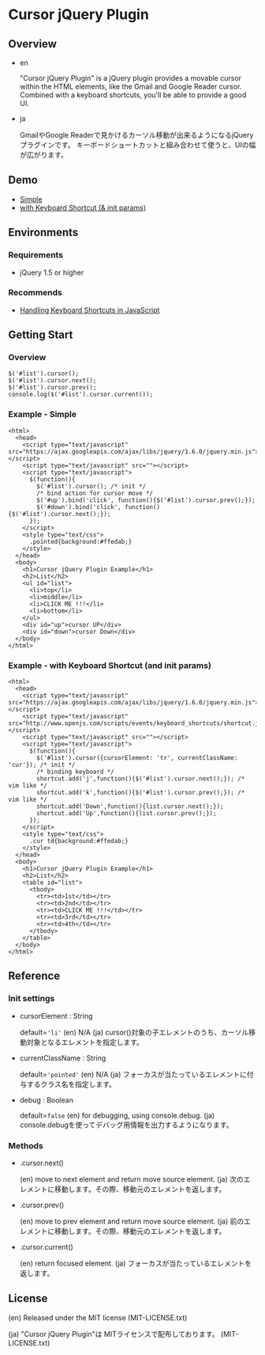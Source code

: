 Cursor jQuery Plugin
====================

Overview
--------

* en

	"Cursor jQuery Plugin" is a jQuery plugin provides a movable cursor within the HTML elements, like the Gmail and Google Reader cursor.
	Combined with a keyboard shortcuts,  you'll be able to provide a good UI.

* ja

	GmailやGoogle Readerで見かけるカーソル移動が出来るようになるjQueryプラグインです。
	キーボードショートカットと組み合わせて使うと、UIの幅が広がります。

Demo
----

* [Simple](http://c.ma2shita.jp/cursor-jquery-plugin/examples/ex1.html)
* [with Keyboard Shortcut (& init params)](http://c.ma2shita.jp/cursor-jquery-plugin/examples/ex2.html)

Environments
------------

### Requirements ###

* jQuery 1.5 or higher

### Recommends ###

* [Handling Keyboard Shortcuts in JavaScript](http://www.openjs.com/scripts/events/keyboard_shortcuts/)

Getting Start
-------------

### Overview ###

	$('#list').cursor();
	$('#list').cursor.next();
	$('#list').cursor.prev();
	console.log($('#list').cursor.current());

### Example - Simple ###

	<html>
	  <head>
	    <script type="text/javascript" src="https://ajax.googleapis.com/ajax/libs/jquery/1.6.0/jquery.min.js"></script>
	    <script type="text/javascript" src=""></script>
	    <script type="text/javascript">
	      $(function(){
	        $('#list').cursor(); /* init */
		    /* bind action for cursor move */
		    $('#up').bind('click', function(){$('#list').cursor.prev();});
		    $('#down').bind('click', function(){$('#list').cursor.next();});
	      });
		</script>
	    <style type="text/css">
	      .pointed{background:#ffedab;}
	    </style>
	  </head>
	  <body>
	    <h1>Cursor jQuery Plugin Example</h1>
	    <h2>List</h2>
	    <ul id="list">
	      <li>top</li>
	      <li>middle</li>
	      <li>CLICK ME !!!</li>
	      <li>bottom</li>
	    </ul>
	    <div id="up">cursor UP</div>
	    <div id="down">cursor Down</div>
	  </body>
	</html>

### Example - with Keyboard Shortcut (and init params) ###

	<html>
	  <head>
	    <script type="text/javascript" src="https://ajax.googleapis.com/ajax/libs/jquery/1.6.0/jquery.min.js"></script>
	    <script type="text/javascript" src="http://www.openjs.com/scripts/events/keyboard_shortcuts/shortcut.js"></script>
	    <script type="text/javascript" src=""></script>
	    <script type="text/javascript">
	      $(function(){
	        $('#list').cursor({cursorElement: 'tr', currentClassName: 'cur'}); /* init */
			/* binding keyboard */
	        shortcut.add('j',function(){$('#list').cursor.next();}); /* vim like */
	        shortcut.add('k',function(){$('#list').cursor.prev();}); /* vim like */
	        shortcut.add('Down',function(){list.cursor.next();});
	        shortcut.add('Up',function(){list.cursor.prev();});
	      });
		</script>
	    <style type="text/css">
	      .cur td{background:#ffedab;}
	    </style>
	  </head>
	  <body>
	    <h1>Cursor jQuery Plugin Example</h1>
	    <h2>List</h2>
		<table id="list">
		  <tbody>
		    <tr><td>1st</td></tr>
		    <tr><td>2nd</td></tr>
		    <tr><td>CLICK ME !!!</td></tr>
		    <tr><td>3rd</td></tr>
		    <tr><td>4th</td></tr>
		  </tbody>
		</table>
	  </body>
	</html>

Reference
---------

### Init settings ###

* cursorElement : String

	default=`'li'`
	(en) N/A
	(ja) cursor()対象の子エレメントのうち、カーソル移動対象となるエレメントを指定します。

* currentClassName : String

	default=`'pointed'`
	(en) N/A
	(ja) フォーカスが当たっているエレメントに付与するクラス名を指定します。

* debug : Boolean

	default=`false`
	(en) for debugging, using console.debug.
	(ja) console.debugを使ってデバッグ用情報を出力するようになります。


### Methods ###

* .cursor.next()

	(en) move to next element and return move source element.
	(ja) 次のエレメントに移動します。その際、移動元のエレメントを返します。

* .cursor.prev()

	(en) move to prev element and return move source element.
	(ja) 前のエレメントに移動します。その際、移動元のエレメントを返します。

* .cursor.current()

	(en) return focused element.
	(ja) フォーカスが当たっているエレメントを返します。

License
-------

(en) Released under the MIT license (MIT-LICENSE.txt)

(ja) "Cursor jQuery Plugin"は MITライセンスで配布しております。 (MIT-LICENSE.txt)

